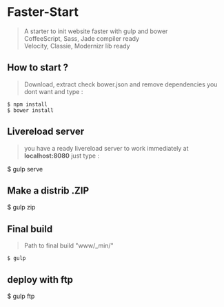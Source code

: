 # Faster-Start

> A starter to init website faster with gulp and bower  
> CoffeeScript, Sass, Jade compiler ready  
> Velocity, Classie, Modernizr lib ready  

## How to start ?

> Download, extract check bower.json and remove dependencies you dont want and type :

	$ npm install  
	$ bower install

## Livereload server

> you have a ready livereload server to work immediately at **localhost:8080** just type :  

  $ gulp serve

## Make a distrib .ZIP  

  $ gulp zip

## Final build 

> Path to final build "www/_min/"  

	$ gulp
  
## deploy with ftp

  $ gulp ftp